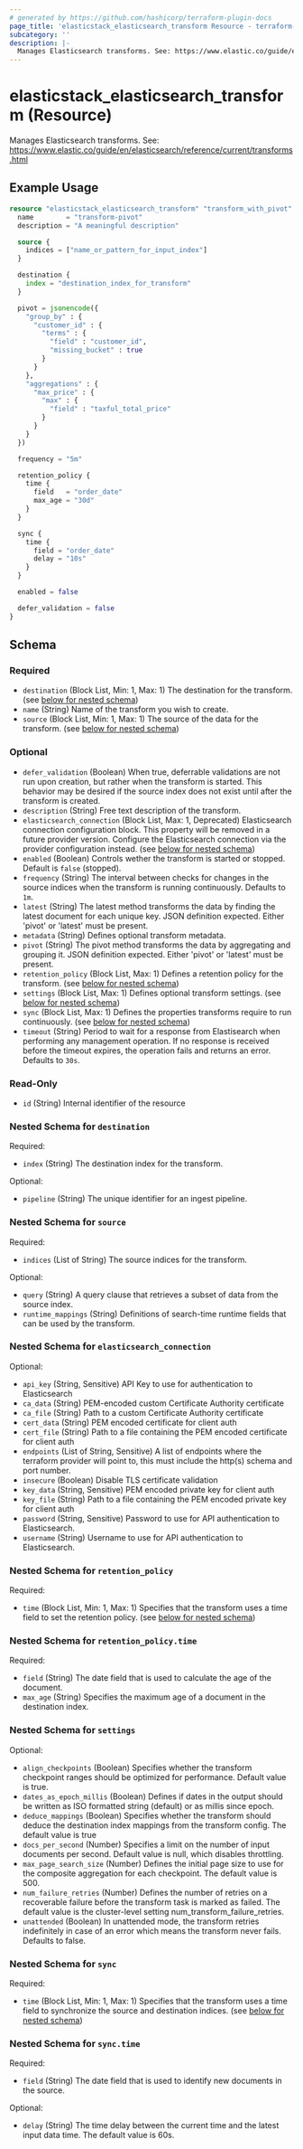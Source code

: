 ```yaml
---
# generated by https://github.com/hashicorp/terraform-plugin-docs
page_title: 'elasticstack_elasticsearch_transform Resource - terraform-provider-elasticstack'
subcategory: ''
description: |-
  Manages Elasticsearch transforms. See: https://www.elastic.co/guide/en/elasticsearch/reference/current/transforms.html
---
```


# elasticstack_elasticsearch_transform (Resource)

Manages Elasticsearch transforms. See: https://www.elastic.co/guide/en/elasticsearch/reference/current/transforms.html

## Example Usage

```terraform
resource "elasticstack_elasticsearch_transform" "transform_with_pivot" {
  name        = "transform-pivot"
  description = "A meaningful description"

  source {
    indices = ["name_or_pattern_for_input_index"]
  }

  destination {
    index = "destination_index_for_transform"
  }

  pivot = jsonencode({
    "group_by" : {
      "customer_id" : {
        "terms" : {
          "field" : "customer_id",
          "missing_bucket" : true
        }
      }
    },
    "aggregations" : {
      "max_price" : {
        "max" : {
          "field" : "taxful_total_price"
        }
      }
    }
  })

  frequency = "5m"

  retention_policy {
    time {
      field   = "order_date"
      max_age = "30d"
    }
  }

  sync {
    time {
      field = "order_date"
      delay = "10s"
    }
  }

  enabled = false

  defer_validation = false
}
```

<!-- schema generated by tfplugindocs -->

## Schema

### Required

- `destination` (Block List, Min: 1, Max: 1) The destination for the transform. (see [below for nested schema](#nestedblock--destination))
- `name` (String) Name of the transform you wish to create.
- `source` (Block List, Min: 1, Max: 1) The source of the data for the transform. (see [below for nested schema](#nestedblock--source))

### Optional

- `defer_validation` (Boolean) When true, deferrable validations are not run upon creation, but rather when the transform is started. This behavior may be desired if the source index does not exist until after the transform is created.
- `description` (String) Free text description of the transform.
- `elasticsearch_connection` (Block List, Max: 1, Deprecated) Elasticsearch connection configuration block. This property will be removed in a future provider version. Configure the Elasticsearch connection via the provider configuration instead. (see [below for nested schema](#nestedblock--elasticsearch_connection))
- `enabled` (Boolean) Controls wether the transform is started or stopped. Default is `false` (stopped).
- `frequency` (String) The interval between checks for changes in the source indices when the transform is running continuously. Defaults to `1m`.
- `latest` (String) The latest method transforms the data by finding the latest document for each unique key. JSON definition expected. Either 'pivot' or 'latest' must be present.
- `metadata` (String) Defines optional transform metadata.
- `pivot` (String) The pivot method transforms the data by aggregating and grouping it. JSON definition expected. Either 'pivot' or 'latest' must be present.
- `retention_policy` (Block List, Max: 1) Defines a retention policy for the transform. (see [below for nested schema](#nestedblock--retention_policy))
- `settings` (Block List, Max: 1) Defines optional transform settings. (see [below for nested schema](#nestedblock--settings))
- `sync` (Block List, Max: 1) Defines the properties transforms require to run continuously. (see [below for nested schema](#nestedblock--sync))
- `timeout` (String) Period to wait for a response from Elastisearch when performing any management operation. If no response is received before the timeout expires, the operation fails and returns an error. Defaults to `30s`.

### Read-Only

- `id` (String) Internal identifier of the resource

<a id="nestedblock--destination"></a>

### Nested Schema for `destination`

Required:

- `index` (String) The destination index for the transform.

Optional:

- `pipeline` (String) The unique identifier for an ingest pipeline.

<a id="nestedblock--source"></a>

### Nested Schema for `source`

Required:

- `indices` (List of String) The source indices for the transform.

Optional:

- `query` (String) A query clause that retrieves a subset of data from the source index.
- `runtime_mappings` (String) Definitions of search-time runtime fields that can be used by the transform.

<a id="nestedblock--elasticsearch_connection"></a>

### Nested Schema for `elasticsearch_connection`

Optional:

- `api_key` (String, Sensitive) API Key to use for authentication to Elasticsearch
- `ca_data` (String) PEM-encoded custom Certificate Authority certificate
- `ca_file` (String) Path to a custom Certificate Authority certificate
- `cert_data` (String) PEM encoded certificate for client auth
- `cert_file` (String) Path to a file containing the PEM encoded certificate for client auth
- `endpoints` (List of String, Sensitive) A list of endpoints where the terraform provider will point to, this must include the http(s) schema and port number.
- `insecure` (Boolean) Disable TLS certificate validation
- `key_data` (String, Sensitive) PEM encoded private key for client auth
- `key_file` (String) Path to a file containing the PEM encoded private key for client auth
- `password` (String, Sensitive) Password to use for API authentication to Elasticsearch.
- `username` (String) Username to use for API authentication to Elasticsearch.

<a id="nestedblock--retention_policy"></a>

### Nested Schema for `retention_policy`

Required:

- `time` (Block List, Min: 1, Max: 1) Specifies that the transform uses a time field to set the retention policy. (see [below for nested schema](#nestedblock--retention_policy--time))

<a id="nestedblock--retention_policy--time"></a>

### Nested Schema for `retention_policy.time`

Required:

- `field` (String) The date field that is used to calculate the age of the document.
- `max_age` (String) Specifies the maximum age of a document in the destination index.

<a id="nestedblock--settings"></a>

### Nested Schema for `settings`

Optional:

- `align_checkpoints` (Boolean) Specifies whether the transform checkpoint ranges should be optimized for performance. Default value is true.
- `dates_as_epoch_millis` (Boolean) Defines if dates in the output should be written as ISO formatted string (default) or as millis since epoch.
- `deduce_mappings` (Boolean) Specifies whether the transform should deduce the destination index mappings from the transform config. The default value is true
- `docs_per_second` (Number) Specifies a limit on the number of input documents per second. Default value is null, which disables throttling.
- `max_page_search_size` (Number) Defines the initial page size to use for the composite aggregation for each checkpoint. The default value is 500.
- `num_failure_retries` (Number) Defines the number of retries on a recoverable failure before the transform task is marked as failed. The default value is the cluster-level setting num_transform_failure_retries.
- `unattended` (Boolean) In unattended mode, the transform retries indefinitely in case of an error which means the transform never fails. Defaults to false.

<a id="nestedblock--sync"></a>

### Nested Schema for `sync`

Required:

- `time` (Block List, Min: 1, Max: 1) Specifies that the transform uses a time field to synchronize the source and destination indices. (see [below for nested schema](#nestedblock--sync--time))

<a id="nestedblock--sync--time"></a>

### Nested Schema for `sync.time`

Required:

- `field` (String) The date field that is used to identify new documents in the source.

Optional:

- `delay` (String) The time delay between the current time and the latest input data time. The default value is 60s.
